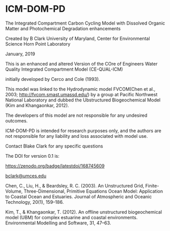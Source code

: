 # ICM-DOM-PD
The Integrated Compartment Carbon Cycling Model with Dissolved Organic Matter and Photochemical Degradation enhancements

Created by B Clark
University of Maryland, Center for Environmental Science
Horn Point Laboratory

January, 2019

This is an enhanced and altered Version of the COre of Engineers Water Quality Integrated Compartment Model (CE-QUAL-ICM)

initially developed by Cerco and Cole (1993).

This model was linked to the Hydrodynamic model FVCOM(Chen et al., 2003; http://fvcom.smast.umassd.edu/) by a group at Pacific Northwest National Laboratory and dubbed the Ubstructured Biogeochemical Model (Kim and Khangaonkar, 2012).

The developers of this model are not responsible for any undesired outcomes.

ICM-DOM-PD is intended for research purposes only, and the authors are not responsible for any liability and loss associated with model use.
 
Contact Blake Clark for any specific questions

The DOI for version 0.1 is:

https://zenodo.org/badge/latestdoi/168745609

bclark@umces.edu

Chen, C., Liu, H., & Beardsley, R. C. (2003). An Unstructured Grid, Finite-Volume, Three-Dimensional, Primitive Equations Ocean Model: Application to Coastal Ocean and Estuaries. Journal of Atmospheric and Oceanic Technology, 20(1), 159–186.

Kim, T., & Khangaonkar, T. (2012). An offline unstructured biogeochemical model (UBM) for complex estuarine and coastal environments. Environmental Modelling and Software, 31, 47–63.



